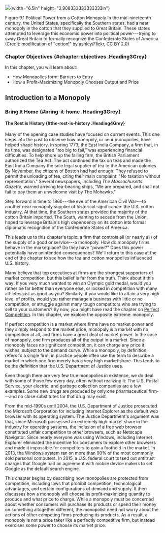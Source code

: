 ![](media/rId20.jpeg){width="6.5in" height="3.908333333333333in"}

Figure 9.1 Political Power from a Cotton Monopoly In the mid-nineteenth
century, the United States, specifically the Southern states, had a near
monopoly in the cotton that they supplied to Great Britain. These states
attempted to leverage this economic power into political power---trying
to sway Great Britain to formally recognize the Confederate States of
America. (Credit: modification of \"cotton!\" by ashley/Flickr, CC BY
2.0)

### Chapter Objectives {#chapter-objectives .Heading3Grey}

In this chapter, you will learn about:

-   How Monopolies form: Barriers to Entry
-   How a Profit-Maximizing Monopoly Chooses Output and Price

## Introduction to a Monopoly

### Bring It Home {#bring-it-home .Heading3Grey}

#### The Rest is History {#the-rest-is-history .Heading4Grey}

Many of the opening case studies have focused on current events. This
one steps into the past to observe how monopoly, or near monopolies,
have helped shape history. In spring 1773, the East India Company, a
firm that, in its time, was designated "too big to fail," was
experiencing financial difficulties. To help shore up the failing firm,
the British Parliament authorized the Tea Act. The act continued the tax
on teas and made the East India Company the sole legal supplier of tea
to the American colonies. By November, the citizens of Boston had had
enough. They refused to permit the unloading of tea, citing their main
complaint: "No taxation without representation." Several newspapers,
including *The Massachusetts Gazette*, warned arriving tea-bearing
ships, "We are prepared, and shall not fail to pay them an unwelcome
visit by The Mohawks."

Step forward in time to 1860---the eve of the American Civil War---to
another near monopoly supplier of historical significance: the U.S.
cotton industry. At that time, the Southern states provided the majority
of the cotton Britain imported. The South, wanting to secede from the
Union, hoped to leverage Britain's high dependency on its cotton into
formal diplomatic recognition of the Confederate States of America.

This leads us to this chapter\'s topic: a firm that controls all (or
nearly all) of the supply of a good or service---a monopoly. How do
monopoly firms behave in the marketplace? Do they have "power?" Does
this power potentially have unintended consequences? We'll return to
this case at the end of the chapter to see how the tea and cotton
monopolies influenced U.S. history.

Many believe that top executives at firms are the strongest supporters
of market competition, but this belief is far from the truth. Think
about it this way: If you very much wanted to win an Olympic gold medal,
would you rather be far better than everyone else, or locked in
competition with many athletes just as good as you? Similarly, if you
would like to attain a very high level of profits, would you rather
manage a business with little or no competition, or struggle against
many tough competitors who are trying to sell to your customers? By now,
you might have read the chapter on [Perfect
Competition](http://openstax.org/books/principles-microeconomics-3e/pages/8-introduction-to-perfect-competition).
In this chapter, we explore the opposite extreme: monopoly.

If perfect competition is a market where firms have no market power and
they simply respond to the market price, monopoly is a market with no
competition at all, and firms have a great deal of market power. In the
case of monopoly, one firm produces all of the output in a market. Since
a monopoly faces no significant competition, it can charge any price it
wishes, subject to the demand curve. While a monopoly, by definition,
refers to a single firm, in practice people often use the term to
describe a market in which one firm merely has a very high market share.
This tends to be the definition that the U.S. Department of Justice
uses.

Even though there are very few true monopolies in existence, we do deal
with some of those few every day, often without realizing it: The U.S.
Postal Service, your electric, and garbage collection companies are a
few examples. Some new drugs are produced by only one pharmaceutical
firm---and no close substitutes for that drug may exist.

From the mid-1990s until 2004, the U.S. Department of Justice prosecuted
the Microsoft Corporation for including Internet Explorer as the default
web browser with its operating system. The Justice Department's argument
was that, since Microsoft possessed an extremely high market share in
the industry for operating systems, the inclusion of a free web browser
constituted unfair competition to other browsers, such as Netscape
Navigator. Since nearly everyone was using Windows, including Internet
Explorer eliminated the incentive for consumers to explore other
browsers and made it impossible for competitors to gain a foothold in
the market. In 2013, the Windows system ran on more than 90% of the most
commonly sold personal computers. In 2015, a U.S. federal court tossed
out antitrust charges that Google had an agreement with mobile device
makers to set Google as the default search engine.

This chapter begins by describing how monopolies are protected from
competition, including laws that prohibit competition, technological
advantages, and certain configurations of demand and supply. It then
discusses how a monopoly will choose its profit-maximizing quantity to
produce and what price to charge. While a monopoly must be concerned
about whether consumers will purchase its products or spend their money
on something altogether different, the monopolist need not worry about
the actions of other competing firms producing its products. As a
result, a monopoly is not a price taker like a perfectly competitive
firm, but instead exercises some power to choose its market price.
